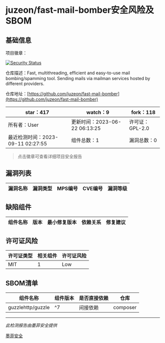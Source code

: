 # juzeon/fast-mail-bomber安全风险及SBOM

## 基础信息

项目徽章：

[![Security Status](https://www.murphysec.com/platform3/v31/badge/1700939154049335296.svg)](https://www.murphysec.com/console/report/1700939153759928320/1700939154049335296)

仓库描述：Fast, multithreading, efficient and easy-to-use mail bombing/spamming tool. Sending mails via mailman services hosted by different providers.

仓库地址：[https://github.com/juzeon/fast-mail-bomber](https://github.com/juzeon/fast-mail-bomber)

| star：417 | watch：9 | fork：118 |
| ----------- | -------------- | ------------ |
| 所有者：User | 更新时间：2023-06-22 06:13:25 | 许可证：GPL-2.0 |
| 最近检测时间：2023-09-11 02:27:55 | 组件总数：1 | 漏洞总数：0 |

> 点击徽章可查看详细项目安全报告



## 漏洞列表

| 漏洞名称 | 漏洞类型 | MPS编号 | CVE编号 | 漏洞等级 |
| ------- | ------ | ------- | ------ | ----- |





## 缺陷组件

| 组件名称 | 版本 | 最小修复版本 | 依赖关系 | 修复建议 |
| -------- | ---- | ------------ | -------- | -------- |





## 许可证风险

| 许可证类型 | 相关组件 | 许可证风险 |
| ---------- | -------- | ---------- |
|MIT|1|Low|




## SBOM清单

| 组件名称 | 组件版本 | 是否直接依赖 | 仓库 |
| -------- | -------- | ------------ | ---- |
|guzzlehttp/guzzle|^7|间接依赖|composer|


------

*此检测报告由墨菲安全提供*

[墨菲安全](www.murphysec.com)